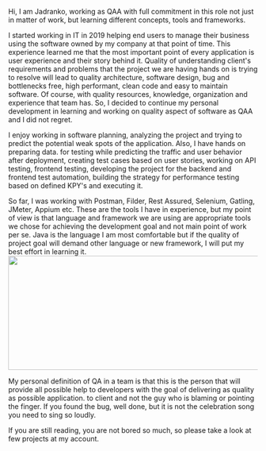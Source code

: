 Hi,
I am Jadranko, working as QAA with full commitment in this role not just in matter of work, but learning different concepts, tools and frameworks.

I started working in IT in 2019 helping end users to manage their business using the software owned by my company at that point of time. This experience learned me that the most important point of every application is user experience and their story behind it. Quality of understanding client's requirements and problems that the project we are having hands on is trying to resolve will lead to quality architecture, software design, bug and bottlenecks free, high performant, clean code and easy to maintain software. Of course, with quality resources, knowledge, organization and experience that team has. So, I decided to continue my personal development in learning and working on quality aspect of software as QAA and I did not regret.

I enjoy working in software planning, analyzing the project and trying to predict the potential weak spots of the application. Also, I have hands on preparing data.
for testing while predicting the traffic and user behavior after deployment, creating test cases based on user stories, working on API testing, frontend testing, developing 
the project for the backend and frontend test automation, building the strategy for performance testing based on defined KPY's and executing it.

So far, I was working with Postman, Filder, Rest Assured, Selenium, Gatling, JMeter, Appium etc. These are the tools I have in experience, but my point of view is that language and framework we are using are appropriate tools we chose for achieving the development goal and not main point of work per se. Java is the language I am most comfortable but if the quality of project goal will demand other language or new framework, I will put my best effort in learning it. 
<img src= https://github.com/Jadranko2310/Jadranko2310/assets/133195879/efd3c3f2-f7cb-4775-97cd-2a23ee4a75b0.png width="800" height="230">

My personal definition of QA in a team is that this is the person that will provide all possible help to developers with the goal of delivering as quality as possible application.
to client and not the guy who is blaming or pointing the finger. If you found the bug, well done, but it is not the celebration song you need to sing so loudly. 

If you are still reading, you are not bored so much, so please take a look at few projects at my account.
